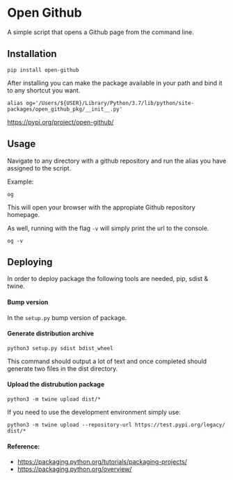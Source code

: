# Open Github

A simple script that opens a Github page from the command line.

## Installation

`pip install open-github`

After installing you can make the package available in your path and bind it to any shortcut you want.

`alias og='/Users/${USER}/Library/Python/3.7/lib/python/site-packages/open_github_pkg/__init__.py'`

https://pypi.org/project/open-github/

## Usage

Navigate to any directory with a github repository and run the alias you have assigned to the script.

Example:

`og`

This will open your browser with the appropiate Github repository homepage.

As well, running with the flag `-v` will simply print the url to the console.

`og -v`

## Deploying

In order to deploy package the following tools are needed, pip, sdist & twine.

#### Bump version

In the `setup.py` bump version of package.

#### Generate distribution archive

`python3 setup.py sdist bdist_wheel`

This command should output a lot of text and once completed should generate two files in the dist directory.

#### Upload the distrubution package

`python3 -m twine upload dist/*`

If you need to use the development environment simply use:

`python3 -m twine upload --repository-url https://test.pypi.org/legacy/ dist/*`



#### Reference:
- https://packaging.python.org/tutorials/packaging-projects/
- https://packaging.python.org/overview/